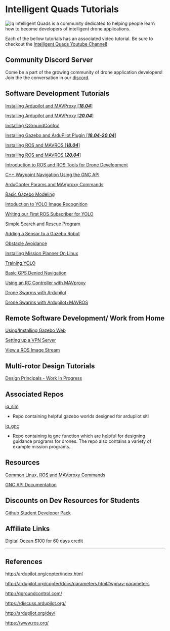 # Intelligent Quads Tutorials
![iq](docs/imgs/iq.JPG)
Intelligent Quads is a community dedicated to helping people learn how to become developers of intelligent drone applications.

Each of the bellow tutorials has an associated video tutorial. Be sure to checkout the [Intelligent Quads Youtube Channel!](https://www.youtube.com/channel/UCuZy0c-uvSJglnZfQC0-uaQ)

## Community Discord Server

Come be a part of the growing community of drone application developers! Join the the conversation in our [discord](https://discord.gg/xZjXaAf).

## Software Development Tutorials

[Installing Ardupilot and MAVProxy \[***18.04***\]](docs/Installing_Ardupilot.md)

[Installing Ardupilot and MAVProxy \[***20.04***\]](docs/Installing_Ardupilot_20_04.md)

[Installing QGroundControl](docs/installing_qgc.md)

[Installing Gazebo and ArduPilot Plugin \[***18.04-20.04***\]](docs/installing_gazebo_arduplugin.md)

[Installing ROS and MAVROS \[***18.04***\]](docs/installing_ros.md)

[Installing ROS and MAVROS \[***20.04***\]](docs/installing_ros_20_04.md)

[Introduction to ROS and ROS Tools for Drone Development](docs/ros_intro.md)

[C++ Waypoint Navigation Using the GNC API](docs/gnc_tutorial.md)

[ArduCopter Params and MAVproxy Commands](docs/ardu_params_and_commands.md)

[Basic Gazebo Modeling](docs/gazebo_world_modeling_intro.md)

[Intoduction to YOLO Image Recognition](docs/intro_to_yolo.md)

[Writing our First ROS Subscriber for YOLO](docs/basic_ros_sub.md)

[Simple Search and Rescue Program](docs/search_and_rescue.md)

[Adding a Sensor to a Gazebo Robot](docs/adding_a_sensor.md)

[Obstacle Avoidance](docs/avoidance.md)

[Installing Mission Planner On Linux](docs/installing_mission_on_Linux.md)

[Training YOLO](docs/training_yolo.md)

[Basic GPS Denied Navigation](docs/basic_gps_denied_navigation.md)

[Using an RC Controller with MAVproxy](docs/rc_controller.md)

[Drone Swarms with Ardupilot](docs/swarming_ardupilot.md)

[Drone Swarms with Ardupilot+MAVROS](docs/multi_mavros_drones.md)

## Remote Software Development/ Work from Home

[Using/Installing Gazebo Web](docs/gzweb_install.md)

[Setting up a VPN Server](docs/setting_up_a_vpn_server.md)

[View a ROS Image Stream](docs/web_video_server.md)

## Multi-rotor Design Tutorials

[Design Principals - Work In Progress](docs/design_princepals.md)

## Associated Repos 

[iq_sim](https://github.com/Intelligent-Quads/iq_sim)
- Repo containing helpful gazebo worlds designed for ardupilot sitl

[iq_gnc](https://github.com/Intelligent-Quads/iq_gnc)
- Repo containing iq gnc function which are helpful for designing guidance programs for drones. The repo also contains a variety of example mission programs. 


## Resources 

[Common Linux, ROS and MAVproxy Commands](docs/helpful_commands.md)

[GNC API Documentation](docs/GNC_functions_documentation.md)

## Discounts on Dev Resources for Students 

[Github Student Developer Pack](https://education.github.com/pack)

## Affiliate Links 

[Digital Ocean $100 for 60 days credit](https://m.do.co/c/6752af521fd4)

---

## References 
http://ardupilot.org/copter/index.html

http://ardupilot.org/copter/docs/parameters.html#wpnav-parameters

http://qgroundcontrol.com/

https://discuss.ardupilot.org/

http://ardupilot.org/dev/

https://www.ros.org/


